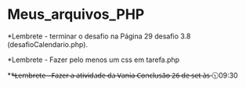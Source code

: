 # Meus_arquivos_PHP
*Lembrete - terminar o desafio na Página 29 desafio 3.8 (desafioCalendario.php).

*Lembrete - Fazer pelo menos um css em tarefa.php

**̶L̶e̶m̶b̶r̶e̶t̶e̶ ̶-̶ ̶F̶a̶z̶e̶r̶ ̶a̶ ̶a̶t̶i̶v̶i̶d̶a̶d̶e̶ ̶d̶a̶ ̶V̶a̶n̶i̶a̶ ̶C̶o̶n̶c̶l̶u̶s̶ã̶o̶ ̶2̶6̶ ̶d̶e̶ ̶s̶e̶t̶ ̶à̶s̶ 🕥09:30 
